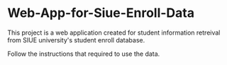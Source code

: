 # Web-App-for-Siue-Enroll-Data

This project is a web application created for student information retreival from SIUE university's student enroll database.

Follow the instructions that required to use the data.

